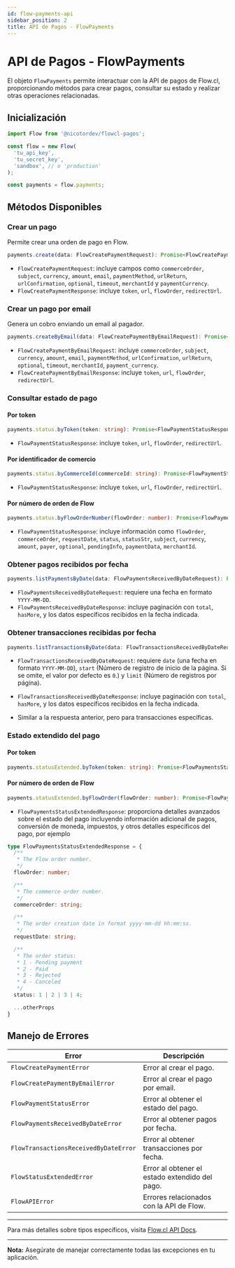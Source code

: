 ```yaml
---
id: flow-payments-api
sidebar_position: 2
title: API de Pagos - FlowPayments
---
```


# API de Pagos - FlowPayments

El objeto `FlowPayments` permite interactuar con la API de pagos de Flow.cl, proporcionando métodos para crear pagos, consultar su estado y realizar otras operaciones relacionadas.

## Inicialización

```typescript
import Flow from '@nicotordev/flowcl-pagos';

const flow = new Flow(
  'tu_api_key',
  'tu_secret_key',
  'sandbox', // o 'production'
);

const payments = flow.payments;
```

## Métodos Disponibles

### Crear un pago

Permite crear una orden de pago en Flow.

```typescript
payments.create(data: FlowCreatePaymentRequest): Promise<FlowCreatePaymentResponse>
```

- `FlowCreatePaymentRequest`: incluye campos como `commerceOrder`, `subject`, `currency`, `amount`, `email`, `paymentMethod`, `urlReturn`, `urlConfirmation`, `optional`, `timeout`, `merchantId` y `paymentCurrency`.
- `FlowCreatePaymentResponse`: incluye `token`, `url`, `flowOrder`, `redirectUrl`.

### Crear un pago por email

Genera un cobro enviando un email al pagador.

```typescript
payments.createByEmail(data: FlowCreatePaymentByEmailRequest): Promise<FlowCreatePaymentByEmailResponse>
```

- `FlowCreatePaymentByEmailRequest`: incluye `commerceOrder`, `subject`, `currency`, `amount`, `email`, `paymentMethod`, `urlConfirmation`, `urlReturn`, `optional`, `timeout`, `merchantId`, `payment_currency`.
- `FlowCreatePaymentByEmailResponse`: incluye `token`, `url`, `flowOrder`, `redirectUrl`.

### Consultar estado de pago

#### Por token

```typescript
payments.status.byToken(token: string): Promise<FlowPaymentStatusResponse>
```

- `FlowPaymentStatusResponse`: incluye `token`, `url`, `flowOrder`, `redirectUrl`.

#### Por identificador de comercio

```typescript
payments.status.byCommerceId(commerceId: string): Promise<FlowPaymentStatusResponse>
```

- `FlowPaymentStatusResponse`: incluye `token`, `url`, `flowOrder`, `redirectUrl`.

#### Por número de orden de Flow

```typescript
payments.status.byFlowOrderNumber(flowOrder: number): Promise<FlowPaymentStatusResponse>
```

- `FlowPaymentStatusResponse`: incluye información como `flowOrder`, `commerceOrder`, `requestDate`, `status`, `statusStr`, `subject`, `currency`, `amount`, `payer`, `optional`, `pendingInfo`, `paymentData`, `merchantId`.

### Obtener pagos recibidos por fecha

```typescript
payments.listPaymentsByDate(data: FlowPaymentsReceivedByDateRequest): Promise<FlowPaymentsReceivedByDateResponse>
```

- `FlowPaymentsReceivedByDateRequest`: requiere una fecha en formato `YYYY-MM-DD`.
- `FlowPaymentsReceivedByDateResponse`: incluye paginación con `total`, `hasMore`, y los datos específicos recibidos en la fecha indicada.

### Obtener transacciones recibidas por fecha

```typescript
payments.listTransactionsByDate(data: FlowTransactionsReceivedByDateRequest): Promise<FlowTransactionsReceivedByDateResponse>
```

- `FlowTransactionsReceivedByDateRequest`: requiere `date` (una fecha en formato `YYYY-MM-DD`), `start` (Número de registro de inicio de la página. Si se omite, el valor por defecto es `0`.) y `limit` (Número de registros por página).
- `FlowTransactionsReceivedByDateResponse`: incluye paginación con `total`, `hasMore`, y los datos específicos recibidos en la fecha indicada.

- Similar a la respuesta anterior, pero para transacciones específicas.

### Estado extendido del pago

#### Por token

```typescript
payments.statusExtended.byToken(token: string): Promise<FlowPaymentsStatusExtendedResponse>
```

#### Por número de orden de Flow

```typescript
payments.statusExtended.byFlowOrder(flowOrder: number): Promise<FlowPaymentsStatusExtendedResponse>
```

- `FlowPaymentsStatusExtendedResponse`: proporciona detalles avanzados sobre el estado del pago incluyendo información adicional de pagos, conversión de moneda, impuestos, y otros detalles específicos del pago, por ejemplo

```typescript
type FlowPaymentsStatusExtendedResponse = {
  /**
   * The Flow order number.
   */
  flowOrder: number;

  /**
   * The commerce order number.
   */
  commerceOrder: string;

  /**
   * The order creation date in format yyyy-mm-dd hh:mm:ss.
   */
  requestDate: string;

  /**
   * The order status:
   * 1 - Pending payment
   * 2 - Paid
   * 3 - Rejected
   * 4 - Canceled
   */
  status: 1 | 2 | 3 | 4;

  ...otherProps
}
```

## Manejo de Errores

| Error                                 | Descripción                                    |
| ------------------------------------- | ---------------------------------------------- |
| `FlowCreatePaymentError`              | Error al crear el pago.                        |
| `FlowCreatePaymentByEmailError`       | Error al crear el pago por email.              |
| `FlowPaymentStatusError`              | Error al obtener el estado del pago.           |
| `FlowPaymentsReceivedByDateError`     | Error al obtener pagos por fecha.              |
| `FlowTransactionsReceivedByDateError` | Error al obtener transacciones por fecha.      |
| `FlowStatusExtendedError`             | Error al obtener el estado extendido del pago. |
| `FlowAPIError`                        | Errores relacionados con la API de Flow.       |

---

Para más detalles sobre tipos específicos, visita [Flow.cl API Docs](https://www.flow.cl/docs/api.html#tag/payment).

---

**Nota:** Asegúrate de manejar correctamente todas las excepciones en tu aplicación.
